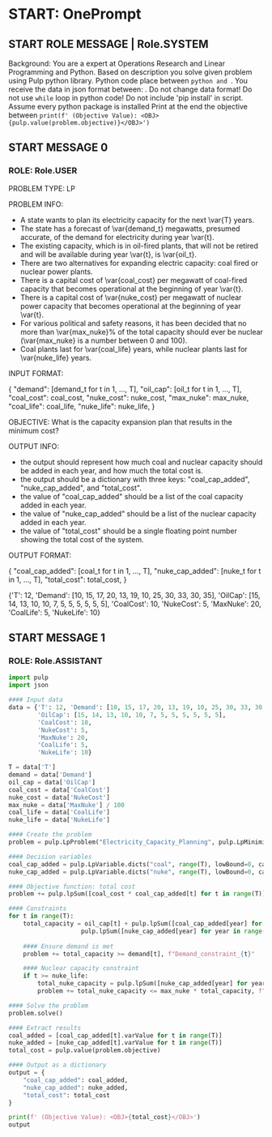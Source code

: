 # START: OnePrompt 
## START ROLE MESSAGE | Role.SYSTEM 
Background: You are a expert at Operations Research and Linear Programming and Python. Based on description you solve given problem using Pulp python library. Python code place between ```python and ```. You receive the data in json format between: <DATA></DATA>. Do not change data format! Do not use `while` loop in python code! Do not include 'pip install' in script. Assume every python package is installed Print at the end the objective between <OBJ></OBJ> `print(f' (Objective Value): <OBJ>{pulp.value(problem.objective)}</OBJ>')`  
## START MESSAGE 0 
### ROLE: Role.USER
<DESCRIPTION>
PROBLEM TYPE: LP

PROBLEM INFO: 

- A state wants to plan its electricity capacity for the next \var{T} years. 
- The state has a forecast of \var{demand_t} megawatts, presumed accurate, of the demand for electricity during year \var{t}.
- The existing capacity, which is in oil-fired plants, that will not be retired and will be available during year \var{t}, is \var{oil_t}.
- There are two alternatives for expanding electric capacity: coal­ fired or nuclear power plants.
- There is a capital cost of \var{coal_cost} per megawatt of coal-fired capacity that becomes operational at the beginning of year \var{t}.
- There is a capital cost of \var{nuke_cost} per megawatt of nuclear power capacity that becomes operational at the beginning of year \var{t}.
- For various political and safety reasons, it has been decided that no more than \var{max_nuke}% of the total capacity should ever be nuclear (\var{max_nuke} is a number between 0 and 100).
- Coal plants last for \var{coal_life} years, while nuclear plants last for \var{nuke_life} years.

INPUT FORMAT: 

{
    "demand": [demand_t for t in 1, ..., T],
    "oil_cap": [oil_t for t in 1, ..., T],
    "coal_cost": coal_cost,
    "nuke_cost": nuke_cost,
    "max_nuke": max_nuke,
    "coal_life": coal_life,
    "nuke_life": nuke_life,
}


OBJECTIVE: What is the capacity expansion plan that results in the minimum cost?


OUTPUT INFO:

- the output should represent how much coal and nuclear capacity should be added in each year, and how much the total cost is.
- the output should be a dictionary with three keys: "coal_cap_added", "nuke_cap_added", and "total_cost".
- the value of "coal_cap_added" should be a list of the coal capacity added in each year.
- the value of "nuke_cap_added" should be a list of the nuclear capacity added in each year.
- the value of "total_cost" should be a single floating point number showing the total cost of the system.


OUTPUT FORMAT:

{
    "coal_cap_added": [coal_t for t in 1, ..., T],
    "nuke_cap_added": [nuke_t for t in 1, ..., T],
    "total_cost": total_cost,
}


</DESCRIPTION>
<DATA>
{'T': 12, 'Demand': [10, 15, 17, 20, 13, 19, 10, 25, 30, 33, 30, 35], 'OilCap': [15, 14, 13, 10, 10, 7, 5, 5, 5, 5, 5, 5], 'CoalCost': 10, 'NukeCost': 5, 'MaxNuke': 20, 'CoalLife': 5, 'NukeLife': 10}</DATA>


## START MESSAGE 1 
### ROLE: Role.ASSISTANT
```python
import pulp
import json

#### Input data
data = {'T': 12, 'Demand': [10, 15, 17, 20, 13, 19, 10, 25, 30, 33, 30, 35], 
        'OilCap': [15, 14, 13, 10, 10, 7, 5, 5, 5, 5, 5, 5], 
        'CoalCost': 10, 
        'NukeCost': 5, 
        'MaxNuke': 20, 
        'CoalLife': 5, 
        'NukeLife': 10}

T = data['T']
demand = data['Demand']
oil_cap = data['OilCap']
coal_cost = data['CoalCost']
nuke_cost = data['NukeCost']
max_nuke = data['MaxNuke'] / 100
coal_life = data['CoalLife']
nuke_life = data['NukeLife']

#### Create the problem
problem = pulp.LpProblem("Electricity_Capacity_Planning", pulp.LpMinimize)

#### Decision variables
coal_cap_added = pulp.LpVariable.dicts("coal", range(T), lowBound=0, cat='Continuous')
nuke_cap_added = pulp.LpVariable.dicts("nuke", range(T), lowBound=0, cat='Continuous')

#### Objective function: total cost
problem += pulp.lpSum([coal_cost * coal_cap_added[t] for t in range(T)]) + pulp.lpSum([nuke_cost * nuke_cap_added[t] for t in range(T)])

#### Constraints
for t in range(T):
    total_capacity = oil_cap[t] + pulp.lpSum([coal_cap_added[year] for year in range(max(0, t - coal_life + 1), t + 1)]) + \
                    pulp.lpSum([nuke_cap_added[year] for year in range(max(0, t - nuke_life + 1), t + 1)])
    
    #### Ensure demand is met
    problem += total_capacity >= demand[t], f"Demand_constraint_{t}"

    #### Nuclear capacity constraint
    if t >= nuke_life:
        total_nuke_capacity = pulp.lpSum([nuke_cap_added[year] for year in range(max(0, t - nuke_life + 1), t + 1)])
        problem += total_nuke_capacity <= max_nuke * total_capacity, f"Nuclear_capacity_constraint_{t}"

#### Solve the problem
problem.solve()

#### Extract results
coal_added = [coal_cap_added[t].varValue for t in range(T)]
nuke_added = [nuke_cap_added[t].varValue for t in range(T)]
total_cost = pulp.value(problem.objective)

#### Output as a dictionary
output = {
    "coal_cap_added": coal_added,
    "nuke_cap_added": nuke_added,
    "total_cost": total_cost
}

print(f' (Objective Value): <OBJ>{total_cost}</OBJ>')
output
```

